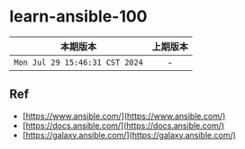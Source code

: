 # learn-ansible-100

|本期版本| 上期版本
|:---:|:---:
`Mon Jul 29 15:46:31 CST 2024` | -


## Ref

* [https://www.ansible.com/](https://www.ansible.com/)
* [https://docs.ansible.com/](https://docs.ansible.com/)
* [https://galaxy.ansible.com/](https://galaxy.ansible.com/)
